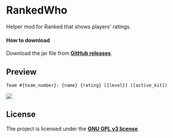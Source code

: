 # RankedWho

Helper mod for Ranked that shows players' ratings.

#### How to download

Download the jar file from [**GitHub releases**](https://github.com/mdashlw/ranked-who/releases/latest).

## Preview

`Team #{team_number}: {name} {rating} [{level}] ([active_kit])`

![](https://cdn.discordapp.com/attachments/514759495721811987/564382089324265472/unknown.png)

## License

The project is licensed under the **[GNU GPL v3 license](https://choosealicense.com/licenses/gpl-3.0/)**.
